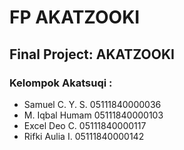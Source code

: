 # FP AKATZOOKI

## Final Project: AKATZOOKI

### Kelompok Akatsuqi :
- Samuel C. Y. S. 05111840000036
- M. Iqbal Humam  05111840000103
- Excel Deo C.  05111840000117
- Rifki Aulia I.  05111840000142
